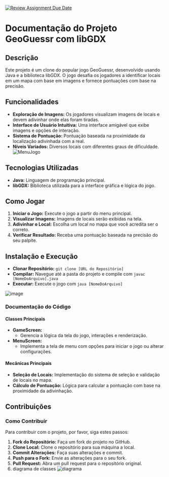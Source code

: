 [![Review Assignment Due Date](https://classroom.github.com/assets/deadline-readme-button-24ddc0f5d75046c5622901739e7c5dd533143b0c8e959d652212380cedb1ea36.svg)](https://classroom.github.com/a/TUsa8_pI)

# Documentação do Projeto GeoGuessr com libGDX

## Descrição
Este projeto é um clone do popular jogo GeoGuessr, desenvolvido usando Java e a biblioteca libGDX. O jogo desafia os jogadores a identificar locais em um mapa com base em imagens e fornece pontuações com base na precisão.

## Funcionalidades
- **Exploração de Imagens:** Os jogadores visualizam imagens de locais e devem adivinhar onde elas foram tiradas.
- **Interface de Usuário Intuitiva:** Uma interface amigável que exibe imagens e opções de interação.
- **Sistema de Pontuação:** Pontuação baseada na proximidade da localização adivinhada com a real.
- **Níveis Variados:** Diversos locais com diferentes graus de dificuldade.
![MenuJogo](https://github.com/elc117/game-2023b-jbguesser/assets/148721400/c38d7333-3406-4cbd-8412-e16ed70314f5)
## Tecnologias Utilizadas
- **Java:** Linguagem de programação principal.
- **libGDX:** Biblioteca utilizada para a interface gráfica e lógica do jogo.

## Como Jogar
1. **Iniciar o Jogo:** Execute o jogo a partir do menu principal.
2. **Visualizar Imagens:** Imagens de locais serão exibidas na tela.
3. **Adivinhar o Local:** Escolha um local no mapa que você acredita ser o correto.
4. **Verificar Resultado:** Receba uma pontuação baseada na precisão do seu palpite.

## Instalação e Execução
- **Clonar Repositório:** `git clone [URL do Repositório]`
- **Compilar:** Navegue até a pasta do projeto e compile com `javac [NomeDoArquivo].java`
- **Executar:** Execute o jogo com `java [NomeDoArquivo]`

![image](https://github.com/elc117/game-2023b-jbguesser/assets/148721400/75d49df8-e89f-4698-b4bd-93b5f89d8583)
### Documentação do Código

#### Classes Principais
- **GameScreen:**
  - Gerencia a lógica da tela do jogo, interações e renderização.
- **MenuScreen:**
  - Implementa a tela de menu com opções para iniciar o jogo ou alterar configurações.

#### Mecânicas Principais
- **Seleção de Locais:** Implementação do sistema de seleção e validação de locais no mapa.
- **Cálculo de Pontuação:** Lógica para calcular a pontuação com base na proximidade da adivinhação.

## Contribuições

### Como Contribuir
Para contribuir com o projeto, por favor, siga estes passos:
1. **Fork do Repositório:** Faça um fork do projeto no GitHub.
2. **Clone Local:** Clone o repositório para sua máquina
a local.
3. **Commit Alterações:** Faça suas alterações e commit.
4. **Push para o Fork:** Envie as alterações para o seu fork.
5. **Pull Request:** Abra um pull request para o repositório original.
6. diagrama de classes
![diagrama](https://github.com/elc117/game-2023b-jbguesser/assets/148721400/1a9b9bdf-75d2-4b84-814b-951c7650c7e0)


